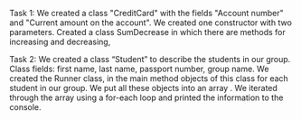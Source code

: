 Task 1: We created a class "CreditCard" with the fields "Account number" and "Current amount on the account".
We created one constructor with two parameters. Created a class SumDecrease in which there are methods for increasing and decreasing,

Task 2: We created a class “Student” to describe the students in our group.
Class fields: first name, last name, passport number, group name.
We created the Runner class, in the main method objects of this class for each student in our group.
We put all these objects into an array .
We iterated through the array using a for-each loop and printed the information to the console.